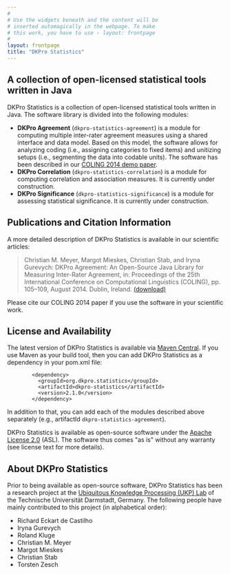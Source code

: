 ```yaml
---
#
# Use the widgets beneath and the content will be
# inserted automagically in the webpage. To make
# this work, you have to use › layout: frontpage
#
layout: frontpage
title: "DKPro Statistics"
---
```

A collection of open-licensed statistical tools written in Java
---------------------------------------------------------------

DKPro Statistics is a collection of open-licensed statistical tools written in Java. The software library is divided into the following modules:

* **DKPro Agreement** (`dkpro-statistics-agreement`) is a module for computing multiple inter-rater agreement measures using a shared interface and data model. Based on this model, the software allows for analyzing coding (i.e., assigning categories to fixed items) and unitizing setups (i.e., segmenting the data into codable units). The software has been described in our [COLING 2014 demo paper](https://www.ukp.tu-darmstadt.de/publications/details/?no_cache=1&tx_bibtex_pi1%5Bpub_id%5D=TUD-CS-2014-0863).
* **DKPro Correlation** (`dkpro-statistics-correlation`) is a module for computing correlation and association measures. It is currently under construction. 
* **DKPro Significance** (`dkpro-statistics-significance`) is a module for assessing statistical significance. It is currently under construction. 


Publications and Citation Information
-------------------------------------

A more detailed description of DKPro Statistics is available in our scientific articles: 

> Christian M. Meyer, Margot Mieskes, Christian Stab, and Iryna Gurevych: DKPro Agreement: An Open-Source Java Library for Measuring Inter-Rater Agreement, in: Proceedings of the 25th International Conference on Computational Linguistics (COLING), pp. 105–109, August 2014. Dublin, Ireland.
[(download)](https://www.ukp.tu-darmstadt.de/publications/details/?no_cache=1&tx_bibtex_pi1%5Bpub_id%5D=TUD-CS-2014-0863)

Please cite our COLING 2014 paper if you use the software in your scientific work. 


License and Availability
------------------------

The latest version of DKPro Statistics is available via [Maven Central](http://search.maven.org/#search%7Cga%7C1%7Cg%3A%22org.dkpro.statistics%22). If you use Maven as your build tool, then you can add DKPro Statistics as a dependency in your pom.xml file:

```
		<dependency>
		  <groupId>org.dkpro.statistics</groupId>
		  <artifactId>dkpro-statistics</artifactId>
		  <version>2.1.0</version>
		</dependency>
```

In addition to that, you can add each of the modules described above separately (e.g., artifactId `dkpro-statistics-agreement`).

DKPro Statistics is available as open-source software under the [Apache License 2.0](http://www.apache.org/licenses/LICENSE-2.0) (ASL). The software thus comes "as is" without any warranty (see license text for more details). 


About DKPro Statistics
----------------------

Prior to being available as open-source software, DKPro Statistics has been a research project at the [Ubiquitous Knowledge Processing (UKP) Lab](http://www.ukp.tu-darmstadt.de/) of the Technische Universität Darmstadt, Germany. The following people have mainly contributed to this project (in alphabetical order):

* Richard Eckart de Castilho
* Iryna Gurevych
* Roland Kluge
* Christian M. Meyer
* Margot Mieskes
* Christian Stab
* Torsten Zesch 
